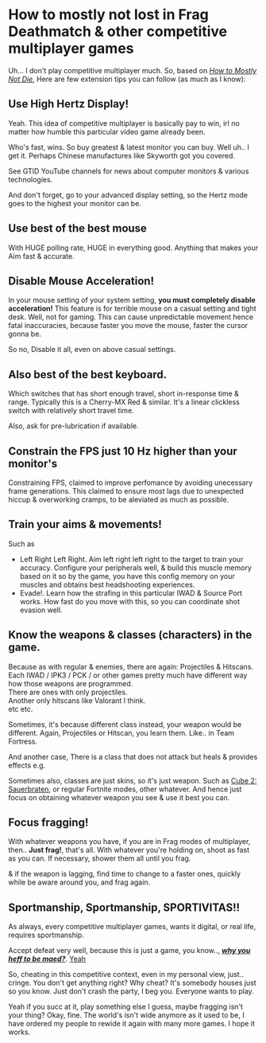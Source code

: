 # How to mostly not lost in Frag Deathmatch & other competitive multiplayer games

Uh... I don't play competitive multiplayer much. So, based on [*How to Mostly Not Die*](/docs/Tutorial/HowToMostlyNotDie.md), 
Here are few extension tips you can follow (as much as I know):

## Use High Hertz Display!

Yeah. This idea of competitive multiplayer is basically pay to win, irl no matter how humble this particular video game already been.

Who's fast, wins. So buy greatest & latest monitor you can buy. Well uh.. I get it. Perhaps Chinese manufactures like Skyworth got you covered.

See GTID YouTube channels for news about computer monitors & various technologies.

And don't forget, go to your advanced display setting, so the Hertz mode goes to the highest your monitor can be.

## Use best of the best mouse

With HUGE polling rate, HUGE in everything good. Anything that makes your Aim fast & accurate.

## Disable Mouse Acceleration!

In your mouse setting of your system setting, **you must completely disable acceleration!** This feature is for terrible mouse on a casual setting and tight desk. Well, not for gaming. This can cause unpredictable movement hence fatal inaccuracies, because faster you move the mouse, faster the cursor gonna be.

So no, Disable it all, even on above casual settings.

## Also best of the best keyboard.

Which switches that has short enough travel, short in-response time & range. Typically this is a Cherry-MX Red & similar. It's a linear clickless switch with relatively short travel time.

Also, ask for pre-lubrication if available.

## Constrain the FPS just 10 Hz higher than your monitor's

Constraining FPS, claimed to improve perfomance by avoiding unecessary frame generations. This claimed to ensure most lags due to unexpected hiccup & overworking cramps, to be aleviated as much as possible.

## Train your aims & movements!

Such as

- Left Right Left Right. Aim left right left right to the target to train your accuracy. Configure your peripherals well, & build this muscle memory based on it so by the game, you have this config memory on your muscles and obtains best headshooting experiences. 
- Evade!. Learn how the strafing in this particular IWAD & Source Port works. How fast do you move with this, so you can coordinate shot evasion well.

## Know the weapons & classes (characters) in the game.

Because as with regular & enemies, there are again: Projectiles & Hitscans. Each IWAD / IPK3 / PCK / or other games pretty much have different way how those weapons are programmed.  
There are ones with only projectiles.  
Another only hitscans like Valorant I think.  
etc etc.

Sometimes, it's because different class instead, your weapon would be different. Again, Projectiles or Hitscan, you learn them. Like.. in Team Fortress.

And another case, There is a class that does not attack but heals & provides effects e.g.

Sometimes also, classes are just skins, so it's just weapon. Such as [Cube 2: Sauerbraten](http://sauerbraten.org/), or regular Fortnite modes, other whatever. And hence just focus on obtaining whatever weapon you see & use it best you can.

## Focus fragging!

With whatever weapons you have, if you are in Frag modes of multiplayer, then.. **Just frag!**, that's all. With whatever you're holding on, shoot as fast as you can. If necessary, shower them all until you frag.

& if the weapon is lagging, find time to change to a faster ones, quickly while be aware around you, and frag again.

## Sportmanship, Sportmanship, SPORTIVITAS!!

As always, every competitive multiplayer games, wants it digital, or real life, requires sportmanship.

Accept defeat very well, because this is just a game, you know.., [***why you heff to be maed?***](https://youtu.be/xzpndHtdl9A). [Yeah](https://youtu.be/-Ns14hRqwY8)

So, cheating in this competitive context, even in my personal view, just.. cringe. You don't get anything right? Why cheat? It's somebody houses just so you know. Just don't crash the party, I beg you. Everyone wants to play.

Yeah if you succ at it, play something else I guess, maybe fragging isn't your thing? Okay, fine. The world's isn't wide anymore as it used to be, I have ordered my people to rewide it again with many more games. I hope it works.